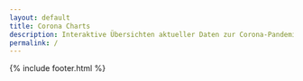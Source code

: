 ```yaml
---
layout: default
title: Corona Charts
description: Interaktive Übersichten aktueller Daten zur Corona-Pandemie in Hessen und Neu-Isenburg.
permalink: /
---
```


{% include footer.html %}

